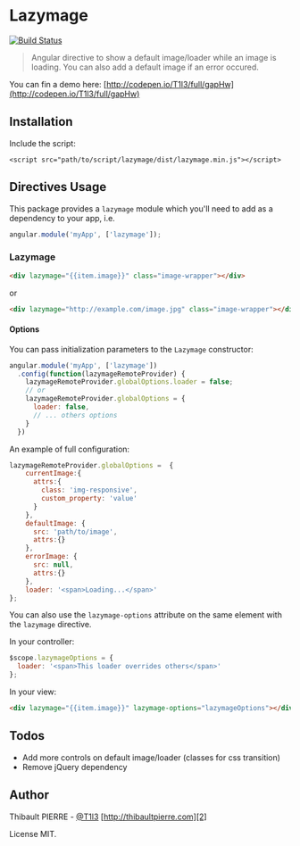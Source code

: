 # Lazymage

[![Build Status](https://travis-ci.org/T1l3/Lazymage.svg?branch=master)](https://travis-ci.org/T1l3/Lazymage)

> Angular directive to show a default image/loader while an image is loading. You can also add a default image if an error occured.

You can fin a demo here: [http://codepen.io/T1l3/full/gapHw](http://codepen.io/T1l3/full/gapHw)

## Installation

Include the script:

`<script src="path/to/script/lazymage/dist/lazymage.min.js"></script>`

## Directives Usage

This package provides a `lazymage` module which you'll need to add as a dependency to your app, i.e.

```javascript
angular.module('myApp', ['lazymage']);
```

### Lazymage

```html
<div lazymage="{{item.image}}" class="image-wrapper"></div>
```

or

```html
<div lazymage="http://example.com/image.jpg" class="image-wrapper"></div>
```

#### Options

You can pass initialization parameters to the `Lazymage` constructor:

```javascript
angular.module('myApp', ['lazymage'])
  .config(function(lazymageRemoteProvider) {
    lazymageRemoteProvider.globalOptions.loader = false;
    // or
    lazymageRemoteProvider.globalOptions = {
      loader: false,
      // ... others options
    }
  })
```

 An example of full configuration:

```javascript
lazymageRemoteProvider.globalOptions =  {
    currentImage:{
      attrs:{
        class: 'img-responsive',
        custom_property: 'value'
      }
    },
    defaultImage: {
      src: 'path/to/image',
      attrs:{}
    },
    errorImage: {
      src: null,
      attrs:{}
    },
    loader: '<span>Loading...</span>'
};
```
You can also use the `lazymage-options` attribute on the same element with the `lazymage` directive.

In your controller:

```javascript
$scope.lazymageOptions = {
  loader: '<span>This loader overrides others</span>'
};
```

In your view:

```html
<div lazymage="{{item.image}}" lazymage-options="lazymageOptions"></div>
```

## Todos

  - Add more controls on default image/loader (classes for css transition)
  - Remove jQuery dependency

## Author

Thibault PIERRE - [@T1l3][1] [http://thibaultpierre.com][2]

License MIT.


  [1]: http://twitter.com/T1l3
  [2]: http://thibaultpierre.com
